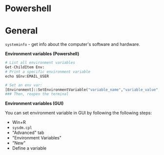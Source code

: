 
# Powershell

# General

`systeminfo` - get info about the computer's software and hardware.

**Environment variables (Powershell)**

```py
# List all environment variables
Get-ChildItem Env:
# Print a specific environment variable
echo $Env:EMAIL_USER

# Set an env var:
[Environment]::SetEnvironmentVariable("variable_name","variable_value","User")
### Then, reopen the terminal
```
**Environment variables (GUI)**

You can set environment variable in GUI by following the following steps:
- Win+R
- `sysdm.cpl`
- "Advanced" tab
- "Environment Variables"
- "New"
- Define a variable


